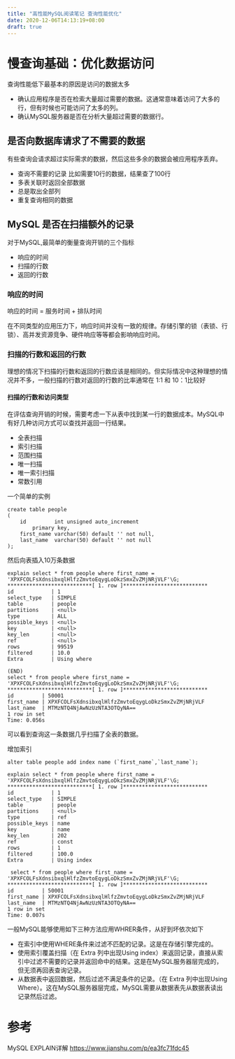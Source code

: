 ```yaml
---
title: "高性能MySQL阅读笔记 查询性能优化"
date: 2020-12-06T14:13:19+08:00
draft: true
---
```


# 慢查询基础：优化数据访问

查询性能低下最基本的原因是访问的数据太多

- 确认应用程序是否在检索大量超过需要的数据。这通常意味着访问了大多的行，但有时候也可能访问了太多的列。
- 确认MySQL服务器是否在分析大量超过需要的数据行。



## 是否向数据库请求了不需要的数据

有些查询会请求超过实际需求的数据，然后这些多余的数据会被应用程序丢弃。

- 查询不需要的记录 比如需要10行的数据，结果查了100行
- 多表关联时返回全部数据
- 总是取出全部列
- 重复查询相同的数据 



## MySQL 是否在扫描额外的记录

对于MySQL,最简单的衡量查询开销的三个指标

- 响应的时间
- 扫描的行数
- 返回的行数



### 响应的时间

响应的时间 = 服务时间 + 排队时间

在不同类型的应用压力下，响应时间并没有一致的规律。存储引擎的锁（表锁、行锁）、高并发资源竞争、硬件响应等等都会影响响应时间。



### 扫描的行数和返回的行数

理想的情况下扫描的行数和返回的行数应该是相同的。但实际情况中这种理想的情况并不多，一般扫描的行数对返回的行数的比率通常在 1:1 和 10：1比较好



#### 扫描的行数和访问类型



在评估查询开销的时候，需要考虑一下从表中找到某一行的数据成本。MySQL中有好几种访问方式可以查找并返回一行结果。

- 全表扫描
- 索引扫描
- 范围扫描
- 唯一扫描
- 唯一索引扫描
- 常数引用

一个简单的实例

```mysql
create table people
(
    id         int unsigned auto_increment
        primary key,
    first_name varchar(50) default '' not null,
    last_name  varchar(50) default '' not null
);
```

然后向表插入10万条数据

```mysql
explain select * from people where first_name =  'XPXFCOLFsXdnsibxqlHlfzZmvtoEqygLoDkzSmxZvZMjNRjVLF'\G;
***************************[ 1. row ]***************************
id            | 1
select_type   | SIMPLE
table         | people
partitions    | <null>
type          | ALL
possible_keys | <null>
key           | <null>
key_len       | <null>
ref           | <null>
rows          | 99519
filtered      | 10.0
Extra         | Using where

(END)
select * from people where first_name =  'XPXFCOLFsXdnsibxqlHlfzZmvtoEqygLoDkzSmxZvZMjNRjVLF'\G;
***************************[ 1. row ]***************************
id         | 50001
first_name | XPXFCOLFsXdnsibxqlHlfzZmvtoEqygLoDkzSmxZvZMjNRjVLF
last_name  | MTMzNTQ4NjAwNzUzNTA3OTQyNA==
1 row in set
Time: 0.056s
```

可以看到查询这一条数据几乎扫描了全表的数据。

增加索引

```mysql
alter table people add index name (`first_name`,`last_name`);
```

```mysql
explain select * from people where first_name =  'XPXFCOLFsXdnsibxqlHlfzZmvtoEqygLoDkzSmxZvZMjNRjVLF'\G;
***************************[ 1. row ]***************************
id            | 1
select_type   | SIMPLE
table         | people
partitions    | <null>
type          | ref
possible_keys | name
key           | name
key_len       | 202
ref           | const
rows          | 1
filtered      | 100.0
Extra         | Using index

 select * from people where first_name =  'XPXFCOLFsXdnsibxqlHlfzZmvtoEqygLoDkzSmxZvZMjNRjVLF'\G;
***************************[ 1. row ]***************************
id         | 50001
first_name | XPXFCOLFsXdnsibxqlHlfzZmvtoEqygLoDkzSmxZvZMjNRjVLF
last_name  | MTMzNTQ4NjAwNzUzNTA3OTQyNA==
1 row in set
Time: 0.007s
```

一般MySQL能够使用如下三种方法应用WHRER条件，从好到坏依次如下

- 在索引中使用WHERE条件来过滤不匹配的记录。这是在存储引擎完成的。
- 使用索引覆盖扫描（在 Extra 列中出现Using index）来返回记录，直接从索引中过滤不需要的记录并返回命中的结果。这是在MySQL服务器层完成的，但无须再回表查询记录。
- 从数据表中返回数据，然后过滤不满足条件的记录。（在 Extra 列中出现Using Where）。这在MySQL服务器层完成，MySQL需要从数据表先从数据表读出记录然后过滤。








# 参考

MySQL EXPLAIN详解  https://www.jianshu.com/p/ea3fc71fdc45